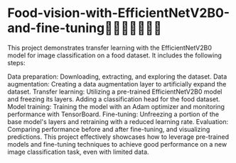 # Food-vision-with-EfficientNetV2B0-and-fine-tuning🍕🍔🍟🌭🥓🍳🧈

This project demonstrates transfer learning with the EfficientNetV2B0 model for image classification on a food dataset. It includes the following steps:

Data preparation: Downloading, extracting, and exploring the dataset.
Data augmentation: Creating a data augmentation layer to artificially expand the dataset.
Transfer learning:
Utilizing a pre-trained EfficientNetV2B0 model and freezing its layers.
Adding a classification head for the food dataset.
Model training: Training the model with an Adam optimizer and monitoring performance with TensorBoard.
Fine-tuning: Unfreezing a portion of the base model's layers and retraining with a reduced learning rate.
Evaluation: Comparing performance before and after fine-tuning, and visualizing predictions.
This project effectively showcases how to leverage pre-trained models and fine-tuning techniques to achieve good performance on a new image classification task, even with limited data.
